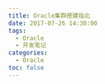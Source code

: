 ```yaml
---
title: Oracle集群搭建指北
date: 2017-07-26 14:30:00
tags:  
  - Oracle  
  - 开发笔记
categories:
  - Oracle
toc: false
---
```


